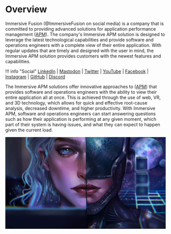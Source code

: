 # Overview 

Immersive Fusion (&commat;ImmersiveFusion on social media) is a company that is committed to providing advanced solutions for application performance management ([APM](apm)). The company's Immersive APM solution is designed to leverage the latest technological capabilities and provide software and operations engineers with a complete view of their entire application. With regular updates that are timely and designed with the user in mind, the Immersive APM solution provides customers with the newest features and capabilities.

!!! info "Social"
    [LinkedIn](https://www.linkedin.com/company/immersivefusion) | 
    [Mastodon](https://mastodon.social/@immersivefusion) |
    [Twitter](https://twitter.com/immersivefusion) |
    [YouTube](https://www.youtube.com/@immersivefusion) |
    [Facebook](https://www.facebook.com/immersivefusion) |
    [Instagram](https://www.instagram.com/immersivefusion) |
    [GitHub](https://github.com/immersivefusion) |
    [Discord](https://discord.gg/zevywnQp6K)

The Immersive APM solutions offer innovative approaches to ([APM](apm)) that provides software and operations engineers with the ability to view their entire application all at once. This is achieved through the use of web, VR, and 3D technology, which allows for quick and effective root-cause analysis, decreased downtime, and higher productivity. With Immersive APM, software and operations engineers can start answering questions such as how their application is performing at any given moment, which part of their system is having issues, and what they can expect to happen given the current load.

![Immersive Fusion](img/avatar.png)